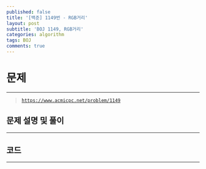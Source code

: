 ```yaml
---
published: false
title: '[백준] 1149번 - RGB거리'
layout: post
subtitle: 'BOJ 1149, RGB거리'
categories: algorithm
tags: BOJ
comments: true
---
```

# **문제**
---
> [`https://www.acmicpc.net/problem/1149`](https://www.acmicpc.net/problem/1149)

## **문제 설명 및 풀이**
---
## **코드**
---

```c++

```
